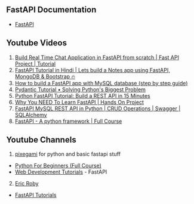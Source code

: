 ## FastAPI Documentation
- [FastAPI](https://fastapi.tiangolo.com/)

## Youtube Videos

1. [Build Real Time Chat Application in FastAPI from scratch | Fast API Project | Tutorial](https://www.youtube.com/watch?v=8gx3wrGi7_U)
2. [FastAPI Tutorial in Hindi | Lets build a Notes app using FastAPI, MongoDB & Bootstrap 🔥](https://www.youtube.com/watch?v=52c7Kxp_14E)
3. [How to build a FastAPI app with MySQL database (step by step guide)](https://www.youtube.com/watch?v=zzOwU41UjTM)
4. [Pydantic Tutorial • Solving Python's Biggest Problem](https://www.youtube.com/watch?v=XIdQ6gO3Anc)
5. [Python FastAPI Tutorial: Build a REST API in 15 Minutes](https://www.youtube.com/watch?v=iWS9ogMPOI0)
6. [Why You NEED To Learn FastAPI | Hands On Project](https://www.youtube.com/watch?v=cbASjoZZGIw)
7. [FastAPI MySQL REST API in Python | CRUD Operations | Swagger | SQLAlchemy](https://youtu.be/4Zy90rd0bkU?si=N0OcHAhD34eBF1V5)
8. [FastAPI - A python framework | Full Course](https://youtu.be/7t2alSnE2-I?si=PkcUblILkMUwsFqw)


## Youtube Channels

1. [pixegami](https://www.youtube.com/@pixegami/videos) for python and basic fastapi stuff
- [Python For Beginners (Full Course)](https://www.youtube.com/playlist?list=PLZJBfja3V3Rsbiz84Z63IXnTQZH_Rnfuo)
- [Web Development Tutorials](https://www.youtube.com/playlist?list=PLZJBfja3V3RuH2VRbRh9F0mB9hfdzkUKk) - FastAPI

2. [Eric Roby](https://www.youtube.com/@codingwithroby)
- [FastAPI Tutorials](https://www.youtube.com/playlist?list=PLK8U0kF0E_D6l19LhOGWhVZ3sQ6ujJKq_)
